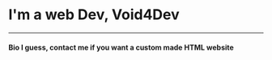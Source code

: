 <h1>I'm a web Dev, Void4Dev</h1>
<hr>
<h4>Bio I guess, contact me if you want a custom made HTML website</h4>
